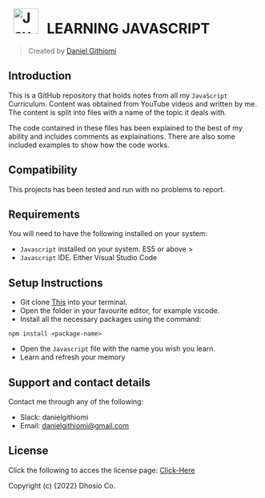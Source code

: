 # <a href="https://www.javascript.com/" target="_blank"><img style="margin: 0px 10px" src="https://profilinator.rishav.dev/skills-assets/javascript-original.svg" alt="JavaScript" height="50" /></a> LEARNING JAVASCRIPT

> Created by <a href="https://www.github.com/githiomi"> Daniel Githiomi </a>

## Introduction

This is a GitHub repository that holds notes from all my `JavaScript` Curriculum. Content was obtained from YouTube videos and written by me. The content is split into files with a name of the topic it deals with.

The code contained in these files has been explained to the best of my ability and includes comments as explainations. There are also some included examples to show how the code works.

## Compatibility

This projects has been tested and run with no problems to report.

## Requirements

You will need to have the following installed on your system:

* `Javascript` installed on your system. ES5 or above >
* `Javascript` IDE. Either Visual Studio Code

## Setup Instructions

* Git clone [This](https://github.com/githiomi/Learning_Javascript.git) into your terminal.  
* Open the folder in your favourite editor, for example vscode.
* Install all the necessary packages using the command:

``` (nodejs)
npm install <package-name>
```

* Open the `Javascript` file with the name you wish you learn.
* Learn and refresh your memory

## Support and contact details

Contact me through any of the following:

* Slack: danielgithiomi
* Email: danielgithiomi@gmail.com

## License

Click the following to acces the license page: [Click-Here](https://githiomi.github.io/Privacy-Policy/)

Copyright (c) {2022} Dhosio Co.
